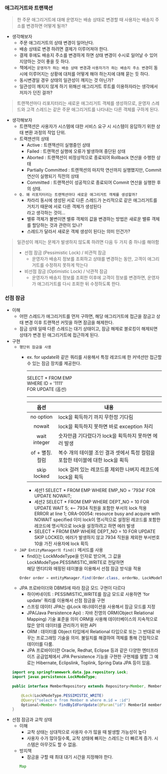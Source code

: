 ### 애그리거트와 트랜잭션
> 한 주문 애그리거트에 대해 운영자는 배송 상태로 변경할 때 사용자는 배송지 주소를 변경하면 어떻게 될까?
* 생각해보자
  * 주문 애그리거트의 상태 변경이 일어난다.
  * 배송 상태로 변경 하려면 결제가 이루어져야 한다.
  * 결제 후에도 배송지 주소를 변경하게 하면 상태 변경이 수시로 일어날 수 있어 지양하는 것이 좋을 듯 하다.
  * 책에서는 `운영자가 하는 배송 상태 변경`과 `사용자가가 하는 배송지 주소 변경`이 동시에 이루어지는 상황에
  대처를 어떻게 해야 하는지에 대해 묻는 듯 하다.
  * 동시변경일 경우 상태의 일관성이 깨지는 것 아닌가?
  * 일관성이 깨지지 않게 하기 위해선 애그리거트 루트를 이용하자라는 생각에서 저자가 던진 걸까?

> 트랜잭션마다 리포지터리는 새로운 애그리거트 객체를 생성하므로, 운영자 스레드와 고객 스레드는 같은 주문 애그리거트를 나타내는 다른 객체를 구하게 된다.
* 생각해보자
  * 트랜잭션은 사용자가 시스템에 대한 서비스 요구 시 시스템이 응답하기 위한 상태 변환 과정의 작업 단위.
  * 트랙잰션의 상태
    * Active : 트랜잭션이 실행중인 상태
    * Failed : 트랜잭션 실행에 오류가 발생하여 중단된 상태
    * Aborted : 트랜잭션이 비정상적으로 종료되어 Rollback 연산을 수행한 상태
    * Partially Committed : 트랜잭션의 마지막 연산까지 실행했지만, Commit 연산이 실행되기 직전의 상태
    * Committed : 트랜잭션이 성공적으로 종료되어 Commit 연산을 실행한 후의 상태.
  * `Q. 왜 리포지터리는 트랜잭션마다 새로운 애그리거트 객체를 생성할까?`
    * 차라리 동시에 생성된 서로 다른 스레드가 논리적으로 같은 애그리거트를 거치기 때문에 서로 다른 객체가 생성된다 <br>
    라고 생각하는 것이...
    * 밸류 객체가 불변이면 밸류 객체의 값을 변경하는 방법은 새로운 밸류 객체를 할당하는 것과 관련이 있나?
    * 스레드가 달라서 새로운 객체 생성이 된다는 의미 인건가?
> 일관성이 깨지는 문제가 발생하지 않도록 하려면 다음 두 가지 중 하나를 해야함
> * 선점 잠금 (Pessimistic Lock) / 비관적 잠금
>   * 운영자가 배송지 정보를 조회하고 상태를 변경하는 동안, 고객이 애그리거트를 수정하지 못하게 막는다
> * 비선점 잠금 (Optimistic Lock) / 낙관적 잠금
>   * 운영자가 배송지 정보를 조회한 이후에 고객이 정보를 변경하면, 운영자가 애그리거트를 다시 조회한 뒤 수정하도록 한다.

### 선점 잠금
* 이해
  * 어떤 스레드가 애그리거트를 먼저 구하면, 해당 애그리거트에 접근을 잠금고 상태 변경 이후 트랜잭션 커밋을 하면 잠금을 해제한다.
  * 잠금 상태 일때 다른 스레드는 대기 상태이고, 잠금 해제로 블로킹이 해제되면 상태가 변경 된 애그리거트에 접근하게 된다.
* 구현
  * `행단위 잠금을 사용`
    * ex. for update와 같은 쿼리를 사용해서 특정 레코드에 한 커넥션만 접근할 수 있는 잠금 장치를 제공한다.
     <br><hr> 
     SELECT * 
     FROM EMP <br>
     WHERE ID = '1111' <br>
     FOR UPDATE (옵션) <hr>   

        옵션|내용
        :---:|---
        no option|lock을 획득하기 까지 무한정 기다림     
        nowait|lock을 획득하지 못하면 바로 exception 처리
        wait integer|숫자만큼 기다렸다가 lock을 획득하지 못하면 에러 발생
        of + 별칭.컬럼|복수 개의 테이블 조인 결과 셋에서 특정 컬럼을 포함한 테이블에 대한 lock을 획득
        skip locked|lock 걸려 있는 레코드를 제외한 나버지 레코드에 lock을 획득    
        * 세션1
        SELECT * FROM EMP
        WHERE EMP_NO = '7934'
        FOR UPDATE NOWAIT;
        * 세션2
        SELECT * FROM EMP
        WHERE DEPT_NO = 10
        FOR UPDATE WAIT 5;  <-- 7934 직원을 포함한 부서의 lock 적용
        ERROR at line 1;
        ORA-00054: resource busy and acquire with NOWAIT specified
        이미 lock이 명시적으로 설정된 레코드를 포함한 레코드에 명시적으로 lock을 설정하려고 하면 에러 발생<br>
        * SELECT * FROM EMP
        WHERE DEPT_NO = 10
        FOR UPDATE SKIP LOCKED;
        에러가 발생하지 않고 7934 직원을 제외한 부서번호 10을 가진 사용자에 lock 획득<br>
  * `JAP EntityManager의 find()` 메서드를 사용
    * find()는 LockModeType을 인자로 받으며, 그 값을 LockModeType.PESSIMISTIC_WRITE로 전달하면 <br>
    해당 엔티티와 매핑된 테이블을 이용해서 선점 잠금 방식을 적용
    ```java
    Order order = entityManager.find(Order.class, orderNo, LockModeType.PESSIMISTIC_WRITE);
    ```  
  * JPA 프로바이더와 DBMS에 따라 잠금 모드 구현이 다르다
    * 하이버네이트 : PESSIMISTIC_WRITE를 잠금 모드로 사용하면 'for update' 쿼리를 이용해서 선점 잠금을 구현
    * 스프링 데이터 JPA는 @Lock 애너테이션을 사용해서 잠금 모드를 지정
    * JPA(Java Persistence Api) : 자바 진영의 ORM(Object Relational Mapping) 기술 표준을 의미
    ORM을 사용해 데이터베이스의 지속적으로 많은 양의 데이터를 관리하기 위한 API
    * ORM : 데이터를 Object 타입에서 Relational 타입으로 또는 그 반대로 바꾸는 프로그래밍 기술을 의미. 불일치를 해결하여 객체를 통해 간접적으로 데이터를 다룸.
    * JPA 프로바이더란 Oracle, Redhat, Eclipse 등과 같은 다양한 엔터프라이즈 공급업체에서 JPA Persistence 기능을 구현한 구현체를 말함
    그 예로는 Hibernate, Eclipslink, Toplink, Spring Data JPA 등이 있음.
  ```java
  import org.springframework.data.jpa.repository.Lock;
  import javax.persistence.LockModeType;
    
  public interface MemberRepository extends Repository<Member, MemberId> {
        
      @Lock(LockModeType.PESSIMISTIC_WRITE)
      @Query("select m from Member m where m.id = :id")
      Optional<Member> findByIdForUpdate(@Param("id") MemberId memberId);
  }              
  ```
* 선점 잠금과 교착 상태
  * 이해
    * 교착 상태는 상대적으로 사용자 수가 많을 때 발생할 가능성이 높다
    * 사용자 수가 많아질수록, 교착 상태에 빠지는 스레드는 더 빠르게 증가. 시스템은 아무것도 할 수 없음.
  * 방지책
    * 잠금을 구할 때 최대 대기 시간을 지정해야 한다.
    ```java
    Map
    ```